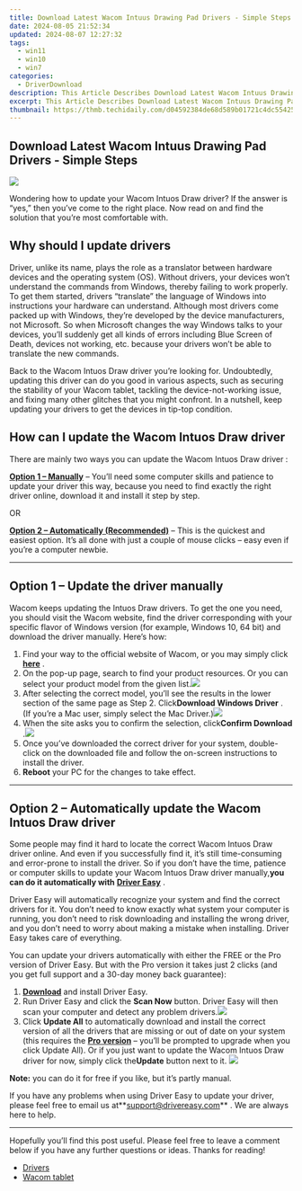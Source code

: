 ```yaml
---
title: Download Latest Wacom Intuus Drawing Pad Drivers - Simple Steps
date: 2024-08-05 21:52:34
updated: 2024-08-07 12:27:32
tags:
  - win11
  - win10
  - win7
categories:
  - DriverDownload
description: This Article Describes Download Latest Wacom Intuus Drawing Pad Drivers - Simple Steps
excerpt: This Article Describes Download Latest Wacom Intuus Drawing Pad Drivers - Simple Steps
thumbnail: https://thmb.techidaily.com/d04592384de68d589b01721c4dc554252c1ab00caea55a88bfd5d394c85530ff.jpg
---
```


## Download Latest Wacom Intuus Drawing Pad Drivers - Simple Steps

![](https://images.drivereasy.com/wp-content/uploads/2019/08/image-142.png)

 Wondering how to update your Wacom Intuos Draw driver? If the answer is “yes,” then you’ve come to the right place. Now read on and find the solution that you’re most comfortable with.

## Why should I update drivers

 Driver, unlike its name, plays the role as a translator between hardware devices and the operating system (OS). Without drivers, your devices won’t understand the commands from Windows, thereby failing to work properly. To get them started, drivers “translate” the language of Windows into instructions your hardware can understand. Although most drivers come packed up with Windows, they’re developed by the device manufacturers, not Microsoft. So when Microsoft changes the way Windows talks to your devices, you’ll suddenly get all kinds of errors including Blue Screen of Death, devices not working, etc. because your drivers won’t be able to translate the new commands.

 Back to the Wacom Intuos Draw driver you’re looking for. Undoubtedly, updating this driver can do you good in various aspects, such as securing the stability of your Wacom tablet, tackling the device-not-working issue, and fixing many other glitches that you might confront. In a nutshell, keep updating your drivers to get the devices in tip-top condition.

## How can I update the Wacom Intuos Draw driver

There are mainly two ways you can update the Wacom Intuos Draw driver :

**[Option 1 – Manually](https://tools.techidaily.com/drivereasy/download/)**  – You’ll need some computer skills and patience to update your driver this way, because you need to find exactly the right driver online, download it and install it step by step.  

 OR  

**[Option 2 – Automatically (Recommended)](https://tools.techidaily.com/drivereasy/download/)**  – This is the quickest and easiest option. It’s all done with just a couple of mouse clicks – easy even if you’re a computer newbie.

---

## Option 1 – Update the driver manually

 Wacom keeps updating the Intuos Draw drivers. To get the one you need, you should visit the Wacom website, find the driver corresponding with your specific flavor of Windows version (for example, Windows 10, 64 bit) and download the driver manually. Here’s how:

1. Find your way to the official website of Wacom, or you may simply click **[here](https://www.wacom.com/en-cn/support/product-support/drivers?field%5Fsupported%5Fos%5Ftid=50&field%5Fsupported%5Ftablets%5Ftid=All)**  .
2. On the pop-up page, search to find your product resources. Or you can select your product model from the given list.![](https://images.drivereasy.com/wp-content/uploads/2019/08/image-151.png)
3. After selecting the correct model, you’ll see the results in the lower section of the same page as Step 2\. Click**Download Windows Driver** . (If you’re a Mac user, simply select the Mac Driver.)![](https://images.drivereasy.com/wp-content/uploads/2019/08/image-155.png)
4. When the site asks you to confirm the selection, click**Confirm Download** .![](https://images.drivereasy.com/wp-content/uploads/2019/08/image-157.png)
5. Once you’ve downloaded the correct driver for your system, double-click on the downloaded file and follow the on-screen instructions to install the driver.
6. **Reboot** your PC for the changes to take effect.

---

## Option 2 – Automatically update the Wacom Intuos Draw driver

 Some people may find it hard to locate the correct Wacom Intuos Draw driver online. And even if you successfully find it, it’s still time-consuming and error-prone to install the driver. So if you don’t have the time, patience or computer skills to update your Wacom Intuos Draw driver manually,**you can do it automatically with** **[Driver Easy](https://tools.techidaily.com/drivereasy/download/)**  .

 Driver Easy will automatically recognize your system and find the correct drivers for it. You don’t need to know exactly what system your computer is running, you don’t need to risk downloading and installing the wrong driver, and you don’t need to worry about making a mistake when installing. Driver Easy takes care of everything.

 You can update your drivers automatically with either the FREE or the Pro version of Driver Easy. But with the Pro version it takes just 2 clicks (and you get full support and a 30-day money back guarantee):

1. **[Download](https://tools.techidaily.com/drivereasy/download/)**  and install Driver Easy.
2. Run Driver Easy and click the **Scan Now** button. Driver Easy will then scan your computer and detect any problem drivers.![](https://images.drivereasy.com/wp-content/uploads/2019/08/2019-08-09_12-35-42.jpg)
3. Click **Update All** to automatically download and install the correct version of all the drivers that are missing or out of date on your system (this requires the **[Pro version](https://tools.techidaily.com/drivereasy/download/)**  – you’ll be prompted to upgrade when you click Update All). Or if you just want to update the Wacom Intuos Draw driver for now, simply click the**Update**  button next to it. ![](https://images.drivereasy.com/wp-content/uploads/2019/08/2019-08-09_12-33-53.jpg)

**Note:** you can do it for free if you like, but it’s partly manual.

 If you have any problems when using Driver Easy to update your driver, please feel free to email us at**<support@drivereasy.com>** . We are always here to help.

---

 Hopefully you’ll find this post useful. Please feel free to leave a comment below if you have any further questions or ideas. Thanks for reading!

* [Drivers](https://tools.techidaily.com/drivereasy/download/)
* [Wacom tablet](https://tools.techidaily.com/drivereasy/download/)

<ins class="adsbygoogle"
     style="display:block"
     data-ad-format="autorelaxed"
     data-ad-client="ca-pub-7571918770474297"
     data-ad-slot="1223367746"></ins>



<ins class="adsbygoogle"
     style="display:block"
     data-ad-client="ca-pub-7571918770474297"
     data-ad-slot="8358498916"
     data-ad-format="auto"
     data-full-width-responsive="true"></ins>
